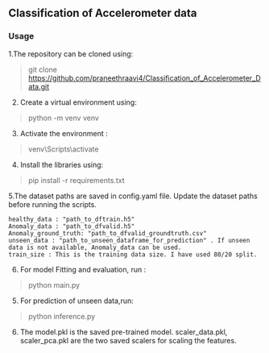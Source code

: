## Classification of Accelerometer data

### Usage <br>
1.The repository can be cloned using:
> git clone https://github.com/praneethraavi4/Classification_of_Accelerometer_Data.git

2. Create a virtual environment using:
>python -m venv venv
3. Activate the environment :
>venv\Scripts\activate
4. Install the libraries using:
> pip install -r requirements.txt

5.The dataset paths are saved in config.yaml file. Update the dataset paths before running the scripts.<br>
```
healthy_data : "path_to_dftrain.h5" 
Anomaly_data : "path_to_dfvalid.h5"
Anomaly_ground_truth: "path_to_dfvalid_groundtruth.csv" 
unseen_data : "path_to_unseen_dataframe_for_prediction" . If unseen data is not available, Anomaly_data can be used. 
train_size : This is the training data size. I have used 80/20 split.
```
6. For model Fitting and evaluation, run :

> python main.py

5. For prediction of unseen data,run:

>python inference.py

6. The model.pkl is the saved pre-trained model. scaler_data.pkl, scaler_pca.pkl are the
two saved scalers for scaling the features.